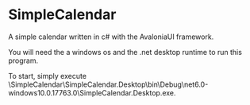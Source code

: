 # SimpleCalendar
A simple calendar written in c# with the AvaloniaUI framework. 

You will need the a windows os and the .net desktop runtime to run this program. 

To start, simply execute \SimpleCalendar\SimpleCalendar.Desktop\bin\Debug\net6.0-windows10.0.17763.0\SimpleCalendar.Desktop.exe.

